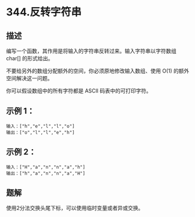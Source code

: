 # 344.反转字符串

## 描述

编写一个函数，其作用是将输入的字符串反转过来。输入字符串以字符数组 char[] 的形式给出。

不要给另外的数组分配额外的空间，你必须原地修改输入数组、使用 O(1) 的额外空间解决这一问题。

你可以假设数组中的所有字符都是 ASCII 码表中的可打印字符。

## 示例 1：

```
输入：["h","e","l","l","o"]
输出：["o","l","l","e","h"]
```

## 示例 2：

```
输入：["H","a","n","n","a","h"]
输出：["h","a","n","n","a","H"]
```

## 题解

使用2分法交换头尾下标，可以使用临时变量或者异或交换。
